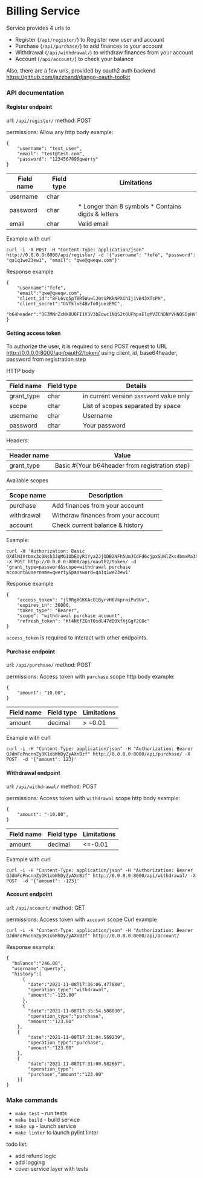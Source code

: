# Billing Service

Service provides 4 urls to

* Register (`/api/register/`) to Register new user and account
* Purchase (`/api/purchase/`) to add finances to your account
* Withdrawal (`/api/withdrawal/`) to withdraw finances from your account
* Account (`/api/account/`) to check your balance

Also, there are a few urls, provided by oauth2 auth backend
https://github.com/jazzband/django-oauth-toolkit

### API documentation

#### Register endpoint

url: `/api/register/`
method: POST

permissions: Allow any http body example:

```
{
    "username": "test_user",
    "email": "test@test.com",
    "password": "1234567890qwerty"
}
```

| Field name | Field type | Limitations                                         |
|------------|------------|-----------------------------------------------------|
| username   | char       |                                                     |
| password   | char       | * Longer than 8 symbols * Contains digits & letters |
| email      | char       | Valid email                                         |

Example with curl

```
curl -i -X POST -H "Content-Type: application/json" http://0.0.0.0:8000/api/register/ -d '{"username": "fefe", "password": "qa1q1we23ew1", "email": "qwe@qweqw.com"}'
```

Response example

```
{
    "username":"fefe",
    "email":"qwe@qweqw.com",
    "client_id":"8FL6vq5pT8R5WuwlJ0sSPKkNPXihIj1VB43XTsPH",
    "client_secret":"GVTklxE4BvTo0juezEMC",
    "b64header":"OEZMNnZxNXBUOFI1V3V3bEowc1NQS2tOUFhpaElqMVZCNDNYVHNQSDpHVlRrbHhFNEJ2VG8wanVlekVNQw=="
}
```

#### Getting access token

To authorize the user, it is required to send POST request to URL http://0.0.0.0:8000/api/oauth2/token/ using client_id,
base64header, password from registration step

HTTP body

| Field name | Field type | Details                                             |
|------------|------------|-----------------------------------------------------|
| grant_type | char       | in current version `password` value only            |
| scope      | char       | List of scopes separated by space                   |
| username   | char       | Username                                            |
| password   | char       | Your password                                       |

Headers:

| Header name | Value                                                |
|-------------|------------------------------------------------------|
| grant_type  | Basic #{Your b64header from registration step}       |

Available scopes

| Scope name   | Description                                          |
|--------------|------------------------------------------------------|
| purchase     | Add finances from your account                       |
| withdrawal   | Withdraw finances from your account                  |
| account      | Check current balance & history                      |

Example:

```
curl -H 'Authorization: Basic QXdlN1Vrbmx3c0Nsb3JqMG1ObEUyR1Yya2JjODB2NFh5UmJCdFd6cjpxSUNlZks4bmxMa3hQOVJDZnpYWA==' -X POST http://0.0.0.0:8000/api/oauth2/token/ -d 'grant_type=password&scope=withdrawal purchase account&username=qwerty&password=qa1q1we23ew1'
```

Response example

```
{
    "access_token": "jlRRgXGKKAcO1ByrvH6VkpraiPu9Uv", 
    "expires_in": 36000, 
    "token_type": "Bearer", 
    "scope": "withdrawal purchase account", 
    "refresh_token": "Kt4NtfZGnT0sdU47dDOkfXjGgf2GOc"
}
```

`access_token` is required to interact with other endpoints.

#### Purchase endpoint

url: `/api/purchase/`
method: POST

permissions: Access token with `purchase` scope http body example:

```
{
    "amount": "10.00",
}
```

| Field name | Field type | Limitations                                         |
|------------|------------|-----------------------------------------------------|
| amount     | decimal    | > =0.01                                              |

Example with curl

```
curl -i -H "Content-Type: application/json" -H "Authorization: Bearer QJdmFoPncnnZy3K1xbWhDyZyAXnBzf" http://0.0.0.0:8000/api/purchase/ -X POST  -d '{"amount": 123}'
```

#### Withdrawal endpoint

url: `/api/withdrawal/`
method: POST

permissions: Access token with `withdrawal` scope http body example:

```
{
    "amount": "-10.00",
}
```

| Field name | Field type | Limitations                                         |
|------------|------------|-----------------------------------------------------|
| amount     | decimal    | <=-0.01                                              |

Example with curl

```
curl -i -H "Content-Type: application/json" -H "Authorization: Bearer QJdmFoPncnnZy3K1xbWhDyZyAXnBzf" http://0.0.0.0:8000/api/withdrawal/ -X POST  -d '{"amount": -123}'
```

#### Account endpoint

url: `/api/account/`
method: GET

permissions: Access token with `account` scope Curl example

```
curl -i -H "Content-Type: application/json" -H "Authorization: Bearer QJdmFoPncnnZy3K1xbWhDyZyAXnBzf" http://0.0.0.0:8000/api/account/
```

Response example:

```
{
  "balance":"246.00",
  "username":"qwerty",
  "history":[
      {
        "date":"2021-11-08T17:36:06.477880",
        "operation_type":"withdrawal",
        "amount":"-123.00"
      },
      {
        "date":"2021-11-08T17:35:54.588030",
        "operation_type":"purchase",
        "amount":"123.00"
    },
    {
        "date":"2021-11-08T17:31:04.569239",
        "operation_type":"purchase",
        "amount":"123.00"
    },
    {
        "date":"2021-11-08T17:31:00.582667",
        "operation_type":
        "purchase","amount":"123.00"
    }]
}
```

### Make commands

* `make test` - run tests
* `make build` - build service
* `make up` - launch service
* `make linter` to launch pylint linter





todo list: 
* add refund logic
* add logging
* cover service layer with tests
